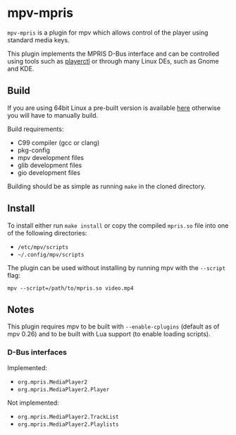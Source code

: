 # mpv-mpris

`mpv-mpris` is a plugin for mpv which allows control of the player using
standard media keys. 

This plugin implements the MPRIS D-Bus interface and can be controlled using
tools such as [playerctl](https://github.com/acrisci/playerctl) or through many
Linux DEs, such as Gnome and KDE.

## Build

If you are using 64bit Linux a pre-built version is available
[here](https://github.com/hoyon/mpv-mpris/releases) otherwise you will have to
manually build.

Build requirements:
 - C99 compiler (gcc or clang)
 - pkg-config
 - mpv development files
 - glib development files
 - gio development files

Building should be as simple as running `make` in the cloned directory.

## Install

To install either run `make install` or copy the compiled `mpris.so` file into
one of the following directories:
- `/etc/mpv/scripts`
- `~/.config/mpv/scripts`

The plugin can be used without installing by running mpv with the `--script` flag:

```
mpv --script=/path/to/mpris.so video.mp4
```

## Notes

This plugin requires mpv to be built with `--enable-cplugins` (default as of mpv 0.26)
and to be built with Lua support (to enable loading scripts).

### D-Bus interfaces

Implemented:
- `org.mpris.MediaPlayer2` 
- `org.mpris.MediaPlayer2.Player` 

Not implemented:
- `org.mpris.MediaPlayer2.TrackList`
 - `org.mpris.MediaPlayer2.Playlists`
